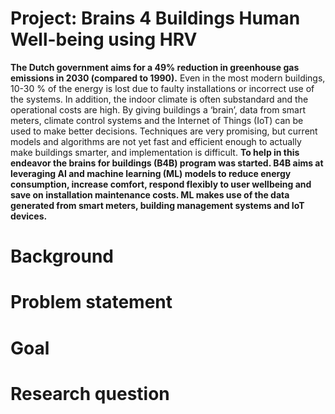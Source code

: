 # Project: Brains 4 Buildings Human Well-being using HRV

**The Dutch government aims for a 49% reduction in greenhouse gas emissions in 2030 (compared to 1990).** Even in the most modern buildings, 10-30 % of the energy is lost due to faulty installations or incorrect use of the systems. In addition, the indoor climate is often substandard and the operational costs are high. By giving buildings a ‘brain’, data from smart meters, climate control systems and the Internet of Things (IoT) can be used to make better decisions. Techniques are very promising, but current models and algorithms are not yet fast and efficient enough to actually make buildings smarter, and implementation is difficult.
**To help in this endeavor the brains for buildings (B4B) program was started. B4B aims at leveraging AI and machine learning (ML) models to reduce energy consumption, increase comfort, respond flexibly to user wellbeing and save on installation maintenance costs. ML makes use of the data generated from smart meters, building management systems and IoT devices.**

# Background

# Problem statement

# Goal

# Research question

